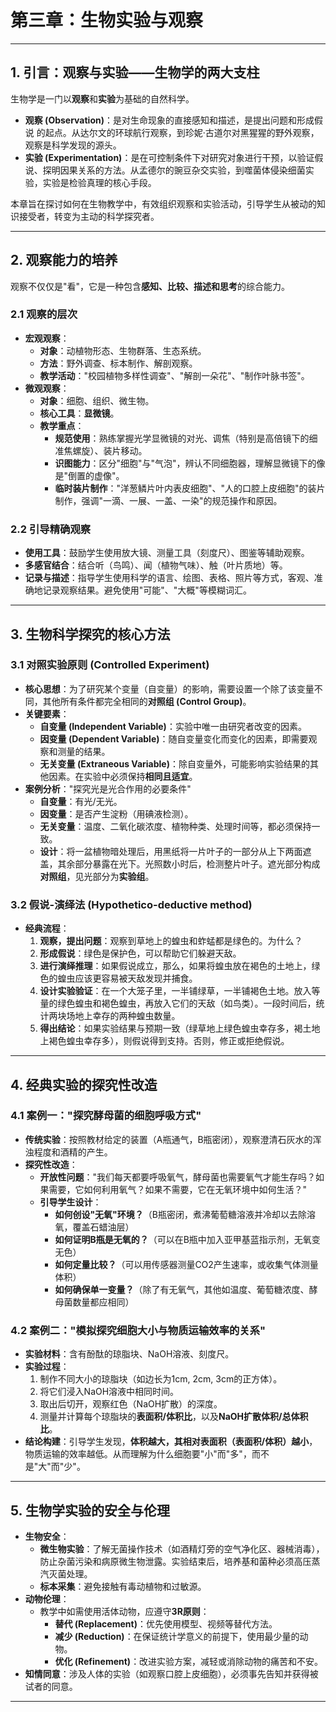 # 第三章：生物实验与观察

---

## 1. 引言：观察与实验——生物学的两大支柱

生物学是一门以**观察**和**实验**为基础的自然科学。

- **观察 (Observation)**：是对生命现象的直接感知和描述，是提出问题和形成假说
的起点。从达尔文的环球航行观察，到珍妮·古道尔对黑猩猩的野外观察，观察是科学发现的源头。
- **实验 (Experimentation)**：是在可控制条件下对研究对象进行干预，以验证假说、探明因果关系的方法。从孟德尔的豌豆杂交实验，到噬菌体侵染细菌实验，实验是检验真理的核心手段。

本章旨在探讨如何在生物教学中，有效组织观察和实验活动，引导学生从被动的知识接受者，转变为主动的科学探究者。

---

## 2. 观察能力的培养

观察不仅仅是"看"，它是一种包含**感知、比较、描述和思考**的综合能力。

### 2.1 观察的层次

- **宏观观察**：
  - **对象**：动植物形态、生物群落、生态系统。
  - **方法**：野外调查、标本制作、解剖观察。
  - **教学活动**："校园植物多样性调查"、"解剖一朵花"、"制作叶脉书签"。
- **微观观察**：
  - **对象**：细胞、组织、微生物。
  - **核心工具**：**显微镜**。
  - **教学重点**：
    - **规范使用**：熟练掌握光学显微镜的对光、调焦（特别是高倍镜下的细准焦螺旋）、装片移动。
    - **识图能力**：区分"细胞"与"气泡"，辨认不同细胞器，理解显微镜下的像是"倒置的虚像"。
    - **临时装片制作**："洋葱鳞片叶内表皮细胞"、"人的口腔上皮细胞"的装片制作，强调"一滴、一展、一盖、一染"的规范操作和原因。

### 2.2 引导精确观察

- **使用工具**：鼓励学生使用放大镜、测量工具（刻度尺）、图鉴等辅助观察。
- **多感官结合**：结合听（鸟鸣）、闻（植物气味）、触（叶片质地）等。
- **记录与描述**：指导学生使用科学的语言、绘图、表格、照片等方式，客观、准确地记录观察结果。避免使用"可能"、"大概"等模糊词汇。

---

## 3. 生物科学探究的核心方法

### 3.1 对照实验原则 (Controlled Experiment)

- **核心思想**：为了研究某个变量（自变量）的影响，需要设置一个除了该变量不同，其他所有条件都完全相同的**对照组 (Control Group)**。
- **关键要素**：
  - **自变量 (Independent Variable)**：实验中唯一由研究者改变的因素。
  - **因变量 (Dependent Variable)**：随自变量变化而变化的因素，即需要观察和测量的结果。
  - **无关变量 (Extraneous Variable)**：除自变量外，可能影响实验结果的其他因素。在实验中必须保持**相同且适宜**。
- **案例分析**："探究光是光合作用的必要条件"
  - **自变量**：有光/无光。
  - **因变量**：是否产生淀粉（用碘液检测）。
  - **无关变量**：温度、二氧化碳浓度、植物种类、处理时间等，都必须保持一致。
  - **设计**：将一盆植物暗处理后，用黑纸将一片叶子的一部分从上下两面遮盖，其余部分暴露在光下。光照数小时后，检测整片叶子。遮光部分构成**对照组**，见光部分为**实验组**。

### 3.2 假说-演绎法 (Hypothetico-deductive method)

- **经典流程**：
  1. **观察，提出问题**：观察到草地上的蝗虫和蚱蜢都是绿色的。为什么？
  2. **形成假说**：绿色是保护色，可以帮助它们躲避天敌。
  3. **进行演绎推理**：如果假说成立，那么，如果将蝗虫放在褐色的土地上，绿色的蝗虫应该更容易被天敌发现并捕食。
  4. **设计实验验证**：在一个大笼子里，一半铺绿草，一半铺褐色土地。放入等量的绿色蝗虫和褐色蝗虫，再放入它们的天敌（如鸟类）。一段时间后，统计两块场地上幸存的两种蝗虫数量。
  5. **得出结论**：如果实验结果与预期一致（绿草地上绿色蝗虫幸存多，褐土地上褐色蝗虫幸存多），则假说得到支持。否则，修正或拒绝假说。

---

## 4. 经典实验的探究性改造

### 4.1 案例一："探究酵母菌的细胞呼吸方式"

- **传统实验**：按照教材给定的装置（A瓶通气，B瓶密闭），观察澄清石灰水的浑浊程度和酒精的产生。
- **探究性改造**：
  - **开放性问题**："我们每天都要呼吸氧气，酵母菌也需要氧气才能生存吗？如果需要，它如何利用氧气？如果不需要，它在无氧环境中如何生活？"
  - **引导学生设计**：
    - **如何创设"无氧"环境？**（B瓶密闭，煮沸葡萄糖溶液并冷却以去除溶氧，覆盖石蜡油层）
    - **如何证明B瓶是无氧的？**（可以在B瓶中加入亚甲基蓝指示剂，无氧变无色）
    - **如何定量比较？**（可以用传感器测量CO2产生速率，或收集气体测量体积）
    - **如何确保单一变量？**（除了有无氧气，其他如温度、葡萄糖浓度、酵母菌数量都应相同）

### 4.2 案例二："模拟探究细胞大小与物质运输效率的关系"

- **实验材料**：含有酚酞的琼脂块、NaOH溶液、刻度尺。
- **实验过程**：
  1. 制作不同大小的琼脂块（如边长为1cm, 2cm, 3cm的正方体）。
  2. 将它们浸入NaOH溶液中相同时间。
  3. 取出后切开，观察红色（NaOH扩散）的深度。
  4. 测量并计算每个琼脂块的**表面积/体积比**，以及**NaOH扩散体积/总体积比**。
- **结论构建**：引导学生发现，**体积越大，其相对表面积（表面积/体积）越小**，物质运输的效率越低。从而理解为什么细胞要"小"而"多"，而不是"大"而"少"。

---

## 5. 生物学实验的安全与伦理

- **生物安全**：
  - **微生物实验**：了解无菌操作技术（如酒精灯旁的空气净化区、器械消毒），防止杂菌污染和病原微生物泄露。实验结束后，培养基和菌种必须高压蒸汽灭菌处理。
  - **标本采集**：避免接触有毒动植物和过敏源。
- **动物伦理**：
  - 教学中如需使用活体动物，应遵守**3R原则**：
    - **替代 (Replacement)**：优先使用模型、视频等替代方法。
    - **减少 (Reduction)**：在保证统计学意义的前提下，使用最少量的动物。
    - **优化 (Refinement)**：改进实验方案，减轻或消除动物的痛苦和不安。
- **知情同意**：涉及人体的实验（如观察口腔上皮细胞），必须事先告知并获得被试者的同意。

---
